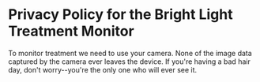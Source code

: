 # Privacy Policy for the Bright Light Treatment Monitor
To monitor treatment we need to use your camera.  None of the image data captured by the camera ever leaves the device.
If you're having a bad hair day, don't worry--you're the only one who will ever see it.
